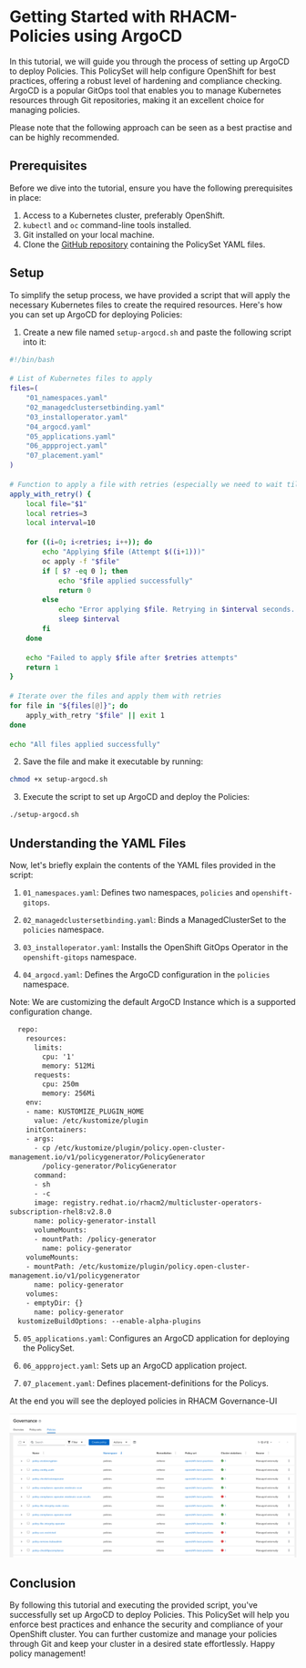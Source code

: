# Getting Started with RHACM-Policies using ArgoCD

In this tutorial, we will guide you through the process of setting up ArgoCD to deploy Policies. This PolicySet will help configure OpenShift for best practices, offering a robust level of hardening and compliance checking. ArgoCD is a popular GitOps tool that enables you to manage Kubernetes resources through Git repositories, making it an excellent choice for managing policies.

Please note that the following approach can be seen as a best practise and can be highly recommended.

## Prerequisites

Before we dive into the tutorial, ensure you have the following prerequisites in place:

1. Access to a Kubernetes cluster, preferably OpenShift.
2. `kubectl` and `oc` command-line tools installed.
3. Git installed on your local machine.
4. Clone the [GitHub repository](https://github.com/open-cluster-manaement/policy-collection) containing the PolicySet YAML files.

## Setup

To simplify the setup process, we have provided a script that will apply the necessary Kubernetes files to create the required resources. Here's how you can set up ArgoCD for deploying Policies:

1. Create a new file named `setup-argocd.sh` and paste the following script into it:

```bash
#!/bin/bash

# List of Kubernetes files to apply
files=(
    "01_namespaces.yaml"
    "02_managedclustersetbinding.yaml"
    "03_installoperator.yaml"
    "04_argocd.yaml"
    "05_applications.yaml"
    "06_appproject.yaml"
    "07_placement.yaml"
)

# Function to apply a file with retries (especially we need to wait till GitopsOperator is installed)
apply_with_retry() {
    local file="$1"
    local retries=3
    local interval=10

    for ((i=0; i<retries; i++)); do
        echo "Applying $file (Attempt $((i+1)))"
        oc apply -f "$file"
        if [ $? -eq 0 ]; then
            echo "$file applied successfully"
            return 0
        else
            echo "Error applying $file. Retrying in $interval seconds..."
            sleep $interval
        fi
    done

    echo "Failed to apply $file after $retries attempts"
    return 1
}

# Iterate over the files and apply them with retries
for file in "${files[@]}"; do
    apply_with_retry "$file" || exit 1
done

echo "All files applied successfully"
```

2. Save the file and make it executable by running:

```bash
chmod +x setup-argocd.sh
```

3. Execute the script to set up ArgoCD and deploy the Policies:

```bash
./setup-argocd.sh
```

## Understanding the YAML Files

Now, let's briefly explain the contents of the YAML files provided in the script:

1. `01_namespaces.yaml`: Defines two namespaces, `policies` and `openshift-gitops`.

2. `02_managedclustersetbinding.yaml`: Binds a ManagedClusterSet to the `policies` namespace.

3. `03_installoperator.yaml`: Installs the OpenShift GitOps Operator in the `openshift-gitops` namespace.

4. `04_argocd.yaml`: Defines the ArgoCD configuration in the `policies` namespace.


Note:  We are customizing the default ArgoCD Instance which is a supported configuration change.


```
  repo:
    resources:
      limits:
        cpu: '1'
        memory: 512Mi
      requests:
        cpu: 250m
        memory: 256Mi
    env:
    - name: KUSTOMIZE_PLUGIN_HOME
      value: /etc/kustomize/plugin
    initContainers:
    - args:
      - cp /etc/kustomize/plugin/policy.open-cluster-management.io/v1/policygenerator/PolicyGenerator
        /policy-generator/PolicyGenerator
      command:
      - sh
      - -c
      image: registry.redhat.io/rhacm2/multicluster-operators-subscription-rhel8:v2.8.0
      name: policy-generator-install
      volumeMounts:
      - mountPath: /policy-generator
        name: policy-generator
    volumeMounts:
    - mountPath: /etc/kustomize/plugin/policy.open-cluster-management.io/v1/policygenerator
      name: policy-generator
    volumes:
    - emptyDir: {}
      name: policy-generator
  kustomizeBuildOptions: --enable-alpha-plugins
```


5. `05_applications.yaml`: Configures an ArgoCD application for deploying the PolicySet.

6. `06_appproject.yaml`: Sets up an ArgoCD application project.

7. `07_placement.yaml`: Defines placement-definitions for the Policys.


At the end you will see the deployed policies in RHACM Governance-UI


![Alt Text](files/policies.png)


## Conclusion

By following this tutorial and executing the provided script, you've successfully set up ArgoCD to deploy Policies. This PolicySet will help you enforce best practices and enhance the security and compliance of your OpenShift cluster. 
You can further customize and manage your policies through Git and keep your cluster in a desired state effortlessly. Happy policy management!
